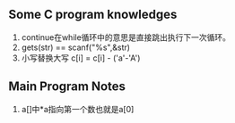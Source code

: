 ## Some C program knowledges

1. continue在while循环中的意思是直接跳出执行下一次循环。
2. gets(str) == scanf("%s",&str)
3. 小写替换大写 c[i] = c[i] - ('a'-'A')

## Main Program Notes

1. a[]中*a指向第一个数也就是a[0]